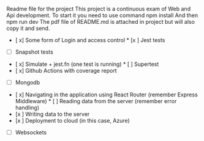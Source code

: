 Readme file for the project
This project is a continuous exam of Web and Api
development. To start it you need to use command
npm install
And then npm run dev
The pdf file of README.md is attached in project but will
also copy it and send.

* [ x] Some form of Login and access control * [x ] Jest tests
* [ ] Snapshot tests
* [ x] Simulate + jest.fn (one test is running) * [ ] Supertest
* [ x] Github Actions with coverage report
* [ ] Mongodb
* [ x] Navigating in the application using React Router (remember Express Middleware) * [ ] Reading data from the server (remember error handling)
* [x ] Writing data to the server
* [x ] Deployment to cloud (in this case, Azure)
* [ ] Websockets